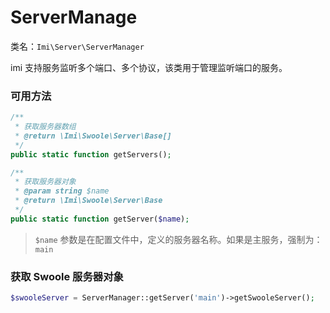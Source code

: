 # ServerManage

类名：`Imi\Server\ServerManager`

imi 支持服务监听多个端口、多个协议，该类用于管理监听端口的服务。

### 可用方法

```php
/**
 * 获取服务器数组
 * @return \Imi\Swoole\Server\Base[]
 */
public static function getServers();

/**
 * 获取服务器对象
 * @param string $name
 * @return \Imi\Swoole\Server\Base
 */
public static function getServer($name);
```

> `$name` 参数是在配置文件中，定义的服务器名称。如果是主服务，强制为：`main`

### 获取 Swoole 服务器对象

```php
$swooleServer = ServerManager::getServer('main')->getSwooleServer();
```